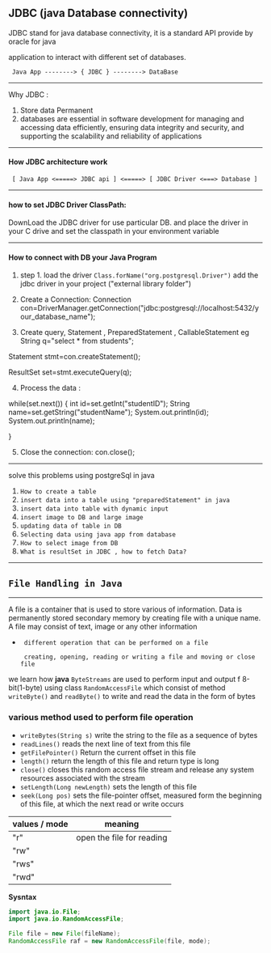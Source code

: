 ## JDBC (java Database connectivity)
JDBC stand for java database connectivity, it is a standard API provide by oracle
for java 

application to interact with different set of databases.

` Java App --------> { JDBC } --------> DataBase`

------
Why JDBC :
1. Store data Permanent
2. databases are essential in software development for managing and accessing data efficiently, ensuring data integrity and security, and supporting the scalability and reliability of applications

------
#### How JDBC architecture work 

` [ Java App <=====> JDBC api ] <=====> [ JDBC Driver <===> Database ]`

------
#### how to set JDBC Driver ClassPath:

DownLoad the JDBC driver for use particular DB.
and place the driver in your C drive and set the classpath in your environment variable
 
---

#### How to connect with DB your Java Program

1. step 1. load the driver 
   `Class.forName("org.postgresql.Driver")`
add the jdbc driver in your project ("external library folder")
2. Create a Connection:
   Connection con=DriverManager.getConnection("jdbc:postgresql://localhost:5432/your_database_name");


3. Create query, Statement , PreparedStatement , CallableStatement
eg
String q="select * from students";

Statement stmt=con.createStatement();

ResultSet set=stmt.executeQuery(q);

4. Process the data :

while(set.next())
{
int id=set.getInt("studentID");
String name=set.getString("studentName");
System.out.println(id);
System.out.println(name);

}

5. Close the connection:
   con.close();

----------

solve this problems using postgreSql in java

1.  `How to create a table `
2. `insert data into a table using "preparedStatement" in java `
3. `insert data into table with dynamic input`
4. `insert image to DB and large image `
5. `updating data of table in DB`
6. `Selecting data using java app from database`
7. `How to select image from DB`
8. `What is resultSet in JDBC , how to fetch Data?`

---------------------------------


## `File Handling in Java`

----
A file is a container that is used to store various of information. Data is permanently stored secondary
memory by creating file with a unique name. A file may consist of text, image or any other information

* ` different operation that can be performed on a file`

       creating, opening, reading or writing a file and moving or close  file

we learn how **java** ` ByteStreams ` are used to perform input and output f 8-bit(1-byte) using class `RandomAccessFile` which 
consist of method `writeByte()` and `readByte()` to write and read the data in the form of bytes

 ### **various** method used to perform file operation

* `writeBytes(String s)` write the string to the file as a sequence of bytes
*  `readLines()` reads the next line of text from this file
*  `getFilePointer()` Return the current offset in this file
*  `length()` return the length of this file and return type is long
*  `close()` closes this random access file stream and release any system resources associated with the stream
*  `setLength(Long newLength)` sets the length of this file
*  `seek(Long pos)` sets the file-pointer offset, measured form the beginning of this file, at which the next read or write occurs

| values / mode | meaning                |
|---------------|------------------------|
| "r"           | open the file for reading|
| "rw"          ||
| "rws"         ||
|"rwd"|

**Sysntax**

```Java
import java.io.File;
import java.io.RandomAccessFile;

File file = new File(fileName);
RandomAccessFile raf = new RandomAccessFile(file, mode);
```
